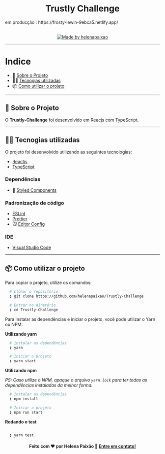 <h1 align="center">
  Trustly Challenge 
</h1>
em producção : https://frosty-lewin-9ebca5.netlify.app/

<p align="center">
  <!--  <img alt="GitHub language count" src="https://img.shields.io/github/languages/count/helenapaixao/Trustly-Challenge"> -->

<!--   <img alt="GitHub top language" src="https://img.shields.io/github/languages/top/helenapaixao/Trustly-Challenge?logo=typescript">
 -->
<!--   <img alt="GitHub repo size in bytes" src="https://img.shields.io/github/repo-size/helenapaixao/Trustly-Challenge?color=green"> -->

  <br>

<!--   <img alt="GitHub code size in bytes" src="https://img.shields.io/github/last-commit/helenapaixao/Trustly-Challenge"> -->

  <a href="https://www.linkedin.com/in/helenapaixao/">
    <img alt="Made by helenapaixao" src="https://img.shields.io/badge/made%20by-helenapaixao-%2304D361">
  </a>
</p>

---




# Indice

- :rocket: [Sobre o Projeto](#rocket-sobre-o-projeto)
- 👨‍💻️ [Tecnogias utilizadas](#%EF%B8%8F-tecnogias-utilizadas)
- 📦️ [Como utilizar o projeto](#%EF%B8%8F-como-utilizar-o-projeto)


---

## :rocket: Sobre o Projeto

O **Trustly-Challenge**  foi desenvolvido em Reacjs com TypeScript.
 

---

## 👨‍💻️ Tecnogias utilizadas

O projeto foi desenvolvido utilizando as seguintes tecnologias:

- [Reactjs](https://pt-br.reactjs.org/)
- [TypeScript](https://www.typescriptlang.org/)

### Dependências

  - :nail_care: [Styled Components](https://styled-components.com/)

### Padronização de código

  - [ESLint](https://eslint.org/)
  - [Prettier](https://prettier.io/)
  - :mouse: [Editor Config](https://editorconfig.org/)

### IDE

  - [Visual Studio Code](https://code.visualstudio.com/)

---

## 📦️ Como utilizar o projeto

Para copiar o projeto, utilize os comandos:

```bash
  # Clonar o repositório
  ❯ git clone https://github.com/helenapaixao/Trustly-Challenge

  # Entrar no diretório
  ❯ cd Trustly-Challenge

```
Para instalar as dependências e iniciar o projeto, você pode utilizar o Yarn ou NPM:

**Utilizando yarn**

```bash
  # Instalar as dependências
  ❯ yarn

  # Iniciar o projeto
  ❯ yarn start
```

**Utilizando npm**

*PS: Caso utilize o NPM, apaque o arquivo `yarn.lock` para ter todas as dependências instaladas da melhor forma.*

```bash
  # Instalar as dependências
  ❯ npm install

  # Iniciar o projeto
  ❯ npm run start
```


**Rodando o test**

```bash

  ❯ yarn test


```



<h4 align="center">
  Feito com ❤️ por Helena Paixão 👋️ <a href="hp.helenapaixao@gmail.com">Entre em contato!</a>
</h4>
